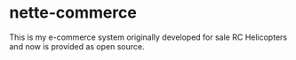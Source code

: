 nette-commerce
=========

This is my e-commerce system originally developed for sale RC Helicopters and now is provided as open source.
